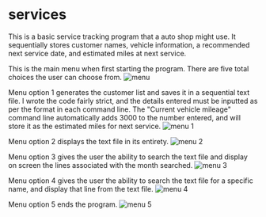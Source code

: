 # services
This is a basic service tracking program that a auto shop might use. It sequentially stores customer names, vehicle information, a recommended next service date, and estimated miles at next service.

This is the main menu when first starting the program. There are five total choices the user can choose from.
![menu](https://cloud.githubusercontent.com/assets/16652453/13447137/74fc3b9c-dfd6-11e5-8b09-c7d2ad6b94dd.jpg)

Menu option 1 generates the customer list and saves it in a sequential text file. I wrote the code fairly strict, and the details entered must be inputted as per the format in each command line. The "Current vehicle mileage" command line automatically adds 3000 to the number entered, and will store it as the estimated miles for next service. 
![menu 1](https://cloud.githubusercontent.com/assets/16652453/13447140/791a2716-dfd6-11e5-956c-f5ba875372d5.jpg)

Menu option 2 displays the text file in its entirety.
![menu 2](https://cloud.githubusercontent.com/assets/16652453/13447143/7c2525aa-dfd6-11e5-9f4c-a68844ebde3d.jpg)

Menu option 3 gives the user the ability to search the text file and display on screen the lines associated with the month searched.
![menu 3](https://cloud.githubusercontent.com/assets/16652453/13447155/8998d61e-dfd6-11e5-9930-2ea9c4e87a5d.jpg)

Menu option 4 gives the user the ability to search the text file for a specific name, and display that line from the text file.
![menu 4](https://cloud.githubusercontent.com/assets/16652453/13447160/8effbb54-dfd6-11e5-8043-86bba183cdc2.jpg)

Menu option 5 ends the program.
![menu 5](https://cloud.githubusercontent.com/assets/16652453/13447161/93284bb0-dfd6-11e5-9d5b-0acb0876b6a1.jpg)
